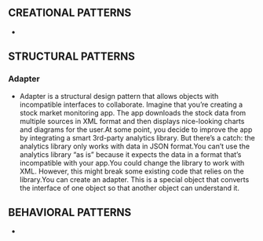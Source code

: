 ## CREATIONAL PATTERNS
*

## STRUCTURAL PATTERNS
### Adapter 
* Adapter is a structural design pattern that allows objects with incompatible interfaces to collaborate.
Imagine that you’re creating a stock market monitoring app. The app downloads the stock data from multiple sources in XML format and then displays nice-looking charts and diagrams for the user.At some point, you decide to improve the app by integrating a smart 3rd-party analytics library. But there’s a catch: the analytics library only works with data in JSON format.You can’t use the analytics library “as is” because it expects the data in a format that’s incompatible with your app.You could change the library to work with XML. However, this might break some existing code that relies on the library.You can create an adapter. This is a special object that converts the interface of one object so that another object can understand it.





## BEHAVIORAL PATTERNS
*
